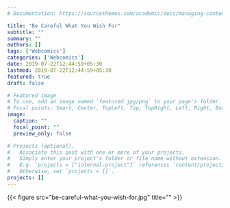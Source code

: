 ```yaml
---
# Documentation: https://sourcethemes.com/academic/docs/managing-content/

title: "Be Careful What You Wish For"
subtitle: ""
summary: ""
authors: []
tags: ['Webcomics']
categories: ['Webcomics']
date: 2019-07-22T12:44:59+05:30
lastmod: 2019-07-22T12:44:59+05:30
featured: true
draft: false

# Featured image
# To use, add an image named `featured.jpg/png` to your page's folder.
# Focal points: Smart, Center, TopLeft, Top, TopRight, Left, Right, BottomLeft, Bottom, BottomRight.
image:
  caption: ""
  focal_point: ""
  preview_only: false

# Projects (optional).
#   Associate this post with one or more of your projects.
#   Simply enter your project's folder or file name without extension.
#   E.g. `projects = ["internal-project"]` references `content/project/deep-learning/index.md`.
#   Otherwise, set `projects = []`.
projects: []
---
```


{{< figure src="be-careful-what-you-wish-for.jpg" title="" >}}

